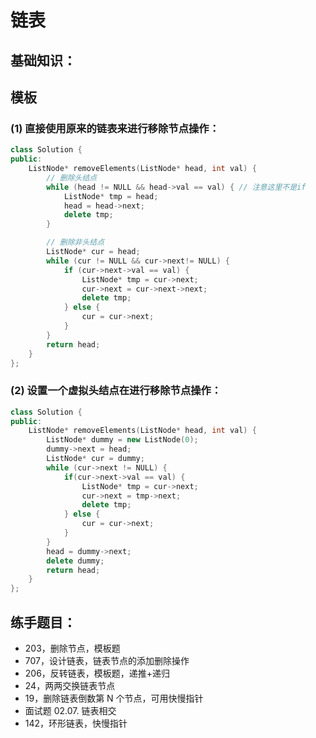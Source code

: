 # 链表

## 基础知识：

## 模板

### (1) 直接使用原来的链表来进行移除节点操作：

```cpp
class Solution {
public:
    ListNode* removeElements(ListNode* head, int val) {
        // 删除头结点
        while (head != NULL && head->val == val) { // 注意这里不是if
            ListNode* tmp = head;
            head = head->next;
            delete tmp;
        }

        // 删除非头结点
        ListNode* cur = head;
        while (cur != NULL && cur->next!= NULL) {
            if (cur->next->val == val) {
                ListNode* tmp = cur->next;
                cur->next = cur->next->next;
                delete tmp;
            } else {
                cur = cur->next;
            }
        }
        return head;
    }
};
```

### (2) 设置一个虚拟头结点在进行移除节点操作：

```cpp
class Solution {
public:
    ListNode* removeElements(ListNode* head, int val) {
        ListNode* dummy = new ListNode(0);
        dummy->next = head;
        ListNode* cur = dummy;
        while (cur->next != NULL) {
            if(cur->next->val == val) {
                ListNode* tmp = cur->next;
                cur->next = tmp->next;
                delete tmp;
            } else {
                cur = cur->next;
            }
        }
        head = dummy->next;
        delete dummy;
        return head;
    }
};
```

## 练手题目：

- 203，删除节点，模板题
- 707，设计链表，链表节点的添加删除操作
- 206，反转链表，模板题，递推+递归
- 24，两两交换链表节点
- 19，删除链表倒数第 N 个节点，可用快慢指针
- 面试题 02.07. 链表相交
- 142，环形链表，快慢指针


